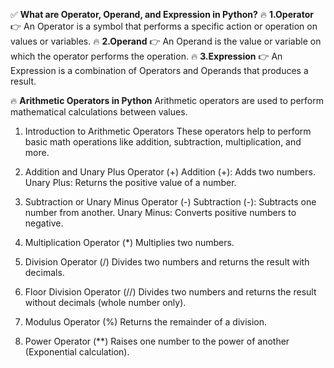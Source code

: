 ✅ **What are Operator, Operand, and Expression in Python?**
🔥 **1.Operator**
👉 An Operator is a symbol that performs a specific action or operation on values or variables.
🔥 **2.Operand**
👉 An Operand is the value or variable on which the operator performs the operation.
🔥 **3.Expression**
👉 An Expression is a combination of Operators and Operands that produces a result.



🔥 **Arithmetic Operators in Python**
Arithmetic operators are used to perform mathematical calculations between values.

1. Introduction to Arithmetic Operators
These operators help to perform basic math operations like addition, subtraction, multiplication, and more.

1. Addition and Unary Plus Operator (+)
Addition (+): Adds two numbers.
Unary Plus: Returns the positive value of a number.

1. Subtraction or Unary Minus Operator (-)
Subtraction (-): Subtracts one number from another.
Unary Minus: Converts positive numbers to negative.

1. Multiplication Operator (*)
Multiplies two numbers.

1. Division Operator (/)
Divides two numbers and returns the result with decimals.

1. Floor Division Operator (//)
Divides two numbers and returns the result without decimals (whole number only).

1. Modulus Operator (%)
Returns the remainder of a division.

1. Power Operator (**)
Raises one number to the power of another (Exponential calculation).
